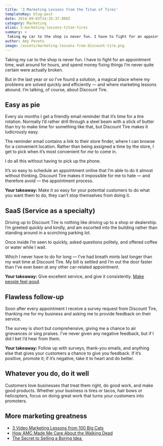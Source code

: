 ```yaml
---
title: '3 Marketing Lessons from the Titan of Tires'
templateKey: blog-post
date: 2014-09-03T14:35:37.000Z
category: Marketing
alias: 3-marketing-lessons-titan-tires
summary: > 
 Taking my car to the shop is never fun. I have to fight for an appointment time, wait around for hours, and spend money fixing things I’m never quite certain were actually broken.
author: Amy Peveto
image: /assets/marketing-lessons-from-discount-tire.png
---
```


Taking my car to the shop is never fun. I have to fight for an appointment time, wait around for hours, and spend money fixing things I’m never quite certain were actually broken.

But in the last year or so I’ve found a solution, a magical place where my problems are solved quickly and efficiently — and where marketing lessons abound. I’m talking, of course, about Discount Tire.

Easy as pie
-----------

Every six months I get a friendly email reminder that it’s time for a tire rotation. Normally I’d rather drill through a steel beam with a stick of butter than try to make time for something like that, but Discount Tire makes it ludicrously easy.

The reminder email contains a link to their store finder, where I can browse for a convenient location. Rather than being assigned a time by the store, I get to pick when it’s most convenient for _me_ to come in.

I do all this without having to pick up the phone.

It’s so easy to schedule an appointment online that I’m able to do it almost without thinking. Discount Tire makes it impossible for me to hate — and therefore avoid — the appointment process.

**Your takeaway:** Make it so easy for your potential customers to do what you want them to do, they can’t stop themselves from doing it.

SaaS (Service as a specialty)
-----------------------------

Driving up to Discount Tire is nothing like driving up to a shop or dealership. I’m greeted quickly and kindly, and am escorted into the building rather than standing around in a scorching parking lot.

Once inside I’m seen to quickly, asked questions politely, and offered coffee or water while I wait.

Which I never have to do for long — I’ve had breath mints last longer than my wait time at Discount Tire. My bill is settled and I’m out the door faster than I’ve ever been at any other car-related appointment.

**Your takeaway:** Give excellent service, and give it consistently. [Make people feel good](/insights/best-way-earn-loyal-customers).

Flawless follow-up
------------------

Soon after every appointment I receive a survey request from Discount Tire, thanking me for my business and asking me to provide feedback on their service.

The survey is short but comprehensive, giving me a chance to air grievances or sing praises. I’ve never given any negative feedback, but if I did I bet I’d hear from them.

**Your takeaway:** Follow up with surveys, thank-you emails, and anything else that gives your customers a chance to give you feedback. If it’s positive, promote it; if it’s negative, take it to heart and do better.

Whatever you do, do it well
---------------------------

Customers love businesses that treat them right, do good work, and make good products. Whether your business is tires or tacos, hair bows or helicopters, focus on doing great work that turns your customers into promoters.

More marketing greatness
------------------------

*   [3 Video Marketing Lessons from 100 Big Cats](/insights/3-video-marketing-lessons-100-big-cats)
*   [How AMC Made Me Care About the Walking Dead](/insights/how-amc-made-me-care-about-walking-dead)
*   [The Secret to Selling a Boring Idea ](/insights/secret-selling-boring-idea)